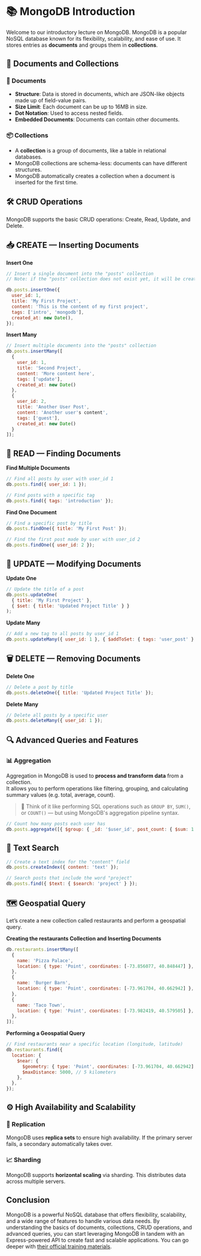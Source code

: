 # 📚 MongoDB Introduction

Welcome to our introductory lecture on MongoDB. MongoDB is a popular NoSQL database known for its flexibility, scalability, and ease of use. It stores entries as **documents** and groups them in **collections**.

## 📖 Documents and Collections

### 🧾 Documents

- **Structure**: Data is stored in documents, which are JSON-like objects made up of field-value pairs.
- **Size Limit**: Each document can be up to 16MB in size.
- **Dot Notation**: Used to access nested fields.
- **Embedded Documents**: Documents can contain other documents.

### 📦 Collections

- A **collection** is a group of documents, like a table in relational databases.
- MongoDB collections are schema-less: documents can have different structures.
- MongoDB automatically creates a collection when a document is inserted for the first time.

## 🛠️ CRUD Operations

MongoDB supports the basic CRUD operations: Create, Read, Update, and Delete.

## 📥 CREATE — Inserting Documents

**Insert One**

```js
// Insert a single document into the "posts" collection
// Note: if the "posts" collection does not exist yet, it will be created automatically

db.posts.insertOne({
  user_id: 1,
  title: 'My First Project',
  content: 'This is the content of my first project',
  tags: ['intro', 'mongodb'],
  created_at: new Date(),
});
```

**Insert Many**

```js
// Insert multiple documents into the "posts" collection
db.posts.insertMany([
  {
    user_id: 1,
    title: 'Second Project',
    content: 'More content here',
    tags: ['update'],
    created_at: new Date()
  },
  {
    user_id: 2,
    title: 'Another User Post',
    content: 'Another user's content',
    tags: ['guest'],
    created_at: new Date()
  }
]);
```

## 📖 READ — Finding Documents

**Find Multiple Documents**

```js
// Find all posts by user with user_id 1
db.posts.find({ user_id: 1 });

// Find posts with a specific tag
db.posts.find({ tags: 'introduction' });
```

**Find One Document**

```js
// Find a specific post by title
db.posts.findOne({ title: 'My First Post' });

// Find the first post made by user with user_id 2
db.posts.findOne({ user_id: 2 });
```

## 🔄 UPDATE — Modifying Documents

**Update One**

```js
// Update the title of a post
db.posts.updateOne(
  { title: 'My First Project' },
  { $set: { title: 'Updated Project Title' } }
);
```

**Update Many**

```js
// Add a new tag to all posts by user_id 1
db.posts.updateMany({ user_id: 1 }, { $addToSet: { tags: 'user_post' } });
```

## 🗑️ DELETE — Removing Documents

**Delete One**

```js
// Delete a post by title
db.posts.deleteOne({ title: 'Updated Project Title' });
```

**Delete Many**

```js
// Delete all posts by a specific user
db.posts.deleteMany({ user_id: 1 });
```

## 🔍 Advanced Queries and Features

### 📊 Aggregation

Aggregation in MongoDB is used to **process and transform data** from a collection.  
It allows you to perform operations like filtering, grouping, and calculating summary values (e.g. total, average, count).

> 🧠 Think of it like performing SQL operations such as `GROUP BY`, `SUM()`, or `COUNT()` — but using MongoDB's aggregation pipeline syntax.

```js
// Count how many posts each user has
db.posts.aggregate([{ $group: { _id: '$user_id', post_count: { $sum: 1 } } }]);
```

## 🔎 Text Search

```js
// Create a text index for the "content" field
db.posts.createIndex({ content: 'text' });

// Search posts that include the word "project"
db.posts.find({ $text: { $search: 'project' } });
```

## 🗺️ Geospatial Query

Let’s create a new collection called restaurants and perform a geospatial query.

**Creating the restaurants Collection and Inserting Documents**

```js
db.restaurants.insertMany([
  {
    name: 'Pizza Palace',
    location: { type: 'Point', coordinates: [-73.856077, 40.848447] },
  },
  {
    name: 'Burger Barn',
    location: { type: 'Point', coordinates: [-73.961704, 40.662942] },
  },
  {
    name: 'Taco Town',
    location: { type: 'Point', coordinates: [-73.982419, 40.579505] },
  },
]);
```

**Performing a Geospatial Query**

```js
// Find restaurants near a specific location (longitude, latitude)
db.restaurants.find({
  location: {
    $near: {
      $geometry: { type: 'Point', coordinates: [-73.961704, 40.662942] },
      $maxDistance: 5000, // 5 kilometers
    },
  },
});
```

## ⚙️ High Availability and Scalability

### 🔁 Replication

MongoDB uses **replica sets** to ensure high availability. If the primary server fails, a secondary automatically takes over.

### 📈 Sharding

MongoDB supports **horizontal scaling** via sharding. This distributes data across multiple servers.

## Conclusion

MongoDB is a powerful NoSQL database that offers flexibility, scalability, and a wide range of features to handle various data needs. By understanding the basics of documents, collections, CRUD operations, and advanced queries, you can start leveraging MongoDB in tandem with an Express-powered API to create fast and scalable applications. You can go deeper with [their official training materials](https://learn.mongodb.com/).
